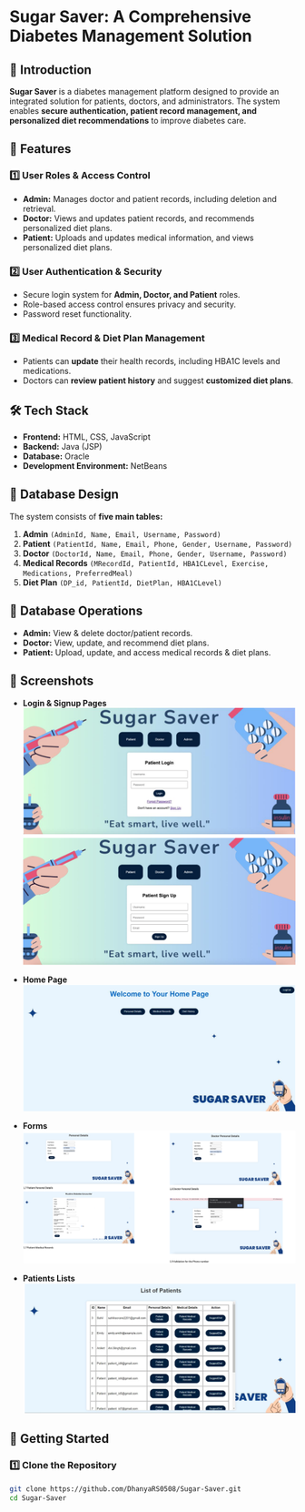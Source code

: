 # Sugar Saver: A Comprehensive Diabetes Management Solution  

## 📌 Introduction  
**Sugar Saver** is a diabetes management platform designed to provide an integrated solution for patients, doctors, and administrators. The system enables **secure authentication, patient record management, and personalized diet recommendations** to improve diabetes care.  

## 🎯 Features  
### **1️⃣ User Roles & Access Control**  
- **Admin:** Manages doctor and patient records, including deletion and retrieval.  
- **Doctor:** Views and updates patient records, and recommends personalized diet plans.  
- **Patient:** Uploads and updates medical information, and views personalized diet plans.  

### **2️⃣ User Authentication & Security**  
- Secure login system for **Admin, Doctor, and Patient** roles.  
- Role-based access control ensures privacy and security.  
- Password reset functionality.  

### **3️⃣ Medical Record & Diet Plan Management**  
- Patients can **update** their health records, including HBA1C levels and medications.  
- Doctors can **review patient history** and suggest **customized diet plans**.  

## 🛠️ Tech Stack  
- **Frontend:** HTML, CSS, JavaScript  
- **Backend:** Java (JSP)  
- **Database:** Oracle  
- **Development Environment:** NetBeans  

## 📂 Database Design  
The system consists of **five main tables:**  
1. **Admin** `(AdminId, Name, Email, Username, Password)`  
2. **Patient** `(PatientId, Name, Email, Phone, Gender, Username, Password)`  
3. **Doctor** `(DoctorId, Name, Email, Phone, Gender, Username, Password)`  
4. **Medical Records** `(MRecordId, PatientId, HBA1CLevel, Exercise, Medications, PreferredMeal)`  
5. **Diet Plan** `(DP_id, PatientId, DietPlan, HBA1CLevel)`  

## 🔄 Database Operations  
- **Admin:** View & delete doctor/patient records.  
- **Doctor:** View, update, and recommend diet plans.  
- **Patient:** Upload, update, and access medical records & diet plans.  

## 📸 Screenshots  
- **Login & Signup Pages**
![Login Page](images/Login.png)  
![Signup Page](images/Signup.png)   


- **Home Page**
![Login Page](images/Home.png)  
- **Forms**
![Login Page](images/Details.png)
- **Patients Lists**
![Login Page](images/List.png)


## 🚀 Getting Started  
### **1️⃣ Clone the Repository**  
```sh
git clone https://github.com/DhanyaRS0508/Sugar-Saver.git
cd Sugar-Saver
